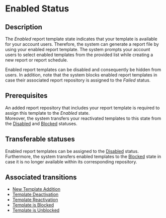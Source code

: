 # Enabled Status 
## Description
The *Enabled* report template state indicates that your template is available for your account users. Therefore, the system can generate a report file by using your enabled report template. The system prompts your account users to select enabled templates from the provided list while creating a new report or report schedule.

Enabled report templates can be disabled and consequently be hidden from users. In addition, note that the system blocks enabled report templates in case their associated report repository is assigned to the *Failed* status.
## Prerequisites
An added report repository that includes your report template is required to assign this template to the *Enabled* state.  
Moreover, the system transfers your reactivated templates to this state from the [Disabled](s-b-disabled.html) and [Blocked](s-c-blocked.html) statuses.
## Transferable statuses
Enabled report templates can be assigned to the [Disabled](s-b-disabled.html) status.  
Furthermore, the system transfers enabled templates to the [Blocked](s-c-blocked.html) state in case it is no longer available within its corresponding repository.
## Associated transitions
* [New Template Addition](t-1-new-enabled.html)
* [Template Deactivation](t-2-enabled-disabled.html)
* [Template Reactivation](t-3-disabled-enabled.html)
* [Template is Blocked](t-4-enabled-disabled-blocked.html)
* [Template is Unblocked](t-6-blocked-enabled.html)
